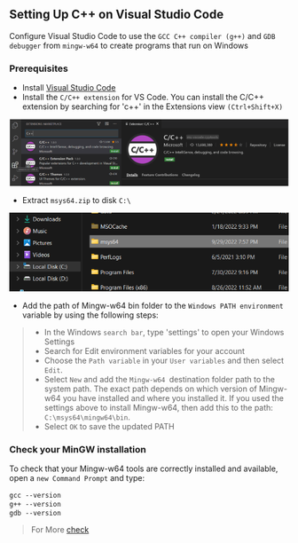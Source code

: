## Setting Up C++ on Visual Studio Code

Configure Visual Studio Code to use the `GCC C++ compiler (g++)` and `GDB debugger` from `mingw-w64` to create programs that run on Windows

### Prerequisites

- Install [Visual Studio Code](https://code.visualstudio.com/download)
- Install the `C/C++ extension` for VS Code. You can install the C/C++ extension by searching for 'c++' in the Extensions view `(Ctrl+Shift+X)`

![Extension](extension.png)

- Extract `msys64.zip` to disk `C:\`

![Path](path.png)

- Add the path of Mingw-w64 bin folder to the `Windows PATH environment` variable by using the following steps:

> - In the Windows `search bar`, type 'settings' to open your Windows Settings
> - Search for Edit environment variables for your account
> - Choose the `Path variable` in your `User variables` and then select `Edit`.
> - Select `New` and add the `Mingw-w64 `destination folder path to the system path. The exact path depends on which version of Mingw-w64 you have installed and where you installed it. If you used the settings above to install Mingw-w64, then add this to the path: `C:\msys64\mingw64\bin`.
> - Select `OK` to save the updated PATH

### Check your MinGW installation

To check that your Mingw-w64 tools are correctly installed and available, open a `new Command Prompt` and type:

```
gcc --version
g++ --version
gdb --version
```

> For More [check](https://code.visualstudio.com/docs/cpp/config-mingw)
